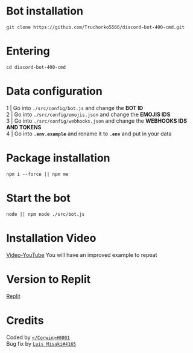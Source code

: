 # Bot installation

```
git clone https://github.com/Truchorko5566/discord-bot-400-cmd.git
```
# Entering
```
cd discord-bot-400-cmd
```
# Data configuration
1 | Go into ` ./src/config/bot.js ` and change the **BOT ID**<br />
2 | Go into ` ./src/config/emojis.json ` and change the **EMOJIS IDS**<br />
3 | Go into ` ./src/config/webhooks.json ` and change the **WEBHOOKS IDS AND TOKENS**<br />
4 | Go into **`.env.example`** and rename it to **`.env`** and put in your data<br />

# Package installation
```
npm i --force || npm me
```

# Start the bot
```
node || npm node ./src/bot.js
```

# Installation Video

[Video-YouTube](https://www.youtube.com/watch?v=n_ZJI3BSt0I) You will have an improved example to repeat

# Version to Replit

[Replit](https://replit.com/@discord00/discordbot-400-cmd-slash)

# Credits

Coded by [`</Corwin>#0001`](https://discord.com/users/755297485328482356)<br />
Bug fix by [`Luis Misaki#4165`](https://team.arcades.ga/discord)<br />